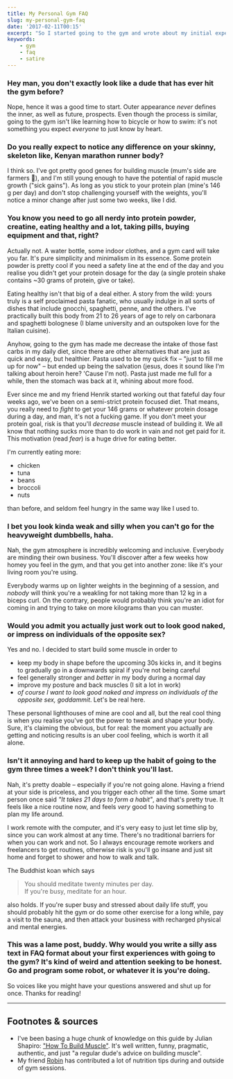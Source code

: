 ```yaml
---
title: My Personal Gym FAQ
slug: my-personal-gym-faq
date: '2017-02-11T00:15'
excerpt: "So I started going to the gym and wrote about my initial experiences in FAQ form, since it's easier writing dialogue as opposed to ranting by myself."
keywords:
    - gym
    - faq
    - satire
---
```


### Hey man, you don't exactly look like a dude that has ever hit the gym before?

Nope, hence it was a good time to start. Outer appearance *never* defines the inner, as well as future, prospects. Even though the process is similar, going to the gym isn't like learning how to bicycle or how to swim: it's not something you expect *everyone* to just know by heart.

### Do you really expect to notice any difference on your skinny, skeleton like, Kenyan marathon runner body?

I think so. I've got pretty good genes for building muscle (mum's side are farmers 💪), and I'm still young enough to have the potential of rapid muscle growth ("sick gains"). As long as you stick to your protein plan (mine's 146 g per day) and don't stop challenging yourself with the weights, you'll notice a minor change after just some two weeks, like I did.

### You know you need to go all nerdy into protein powder, creatine,  eating healthy and a lot, taking pills, buying equipment and that, right?

Actually not. A water bottle, some indoor clothes, and a gym card will take you far. It's pure simplicity and minimalism in its essence. Some protein powder is pretty cool if you need a safety line at the end of the day and you realise you didn't get your protein dosage for the day (a single protein shake contains ~30 grams of protein, give or take).

Eating healthy isn't that big of a deal either. A story from the wild: yours truly is a self proclaimed pasta fanatic, who usually indulge in all sorts of dishes that include gnocchi, spaghetti, penne, and the others. I've practically built this body from 21 to 26 years of age to rely on carbonara and spaghetti bolognese (I blame university and an outspoken love for the Italian cuisine).

Anyhow, going to the gym has made me decrease the intake of those fast carbs in my daily diet, since there are other alternatives that are just as quick and easy, but healthier. Pasta used to be my quick fix – "just to fill me up for now" – but ended up being the salvation (jesus, does it sound like I'm talking about heroin here? 'Cause I'm not). Pasta just made me full for a while, then the stomach was back at it, whining about more food.

Ever since me and my friend Henrik started working out that fateful day four weeks ago, we've been on a semi-strict protein focused diet. That means, you really need to *fight* to get your 146 grams or whatever protein dosage during a day, and man, it's not a fucking game. If you don't meet your protein goal, risk is that you'll *decrease* muscle instead of building it. We all know that nothing sucks more than to do work in vain and not get paid for it. This motivation (read *fear*) is a huge drive for eating better.

I'm currently eating more:

- chicken
- tuna
- beans
- broccoli
- nuts

than before, and seldom feel hungry in the same way like I used to.

### I bet you look kinda weak and silly when you can't go for the heavyweight dumbbells, haha.

Nah, the gym atmosphere is incredibly welcoming and inclusive. Everybody are minding their own business. You'll discover after a few weeks how homey you feel in the gym, and that you get into another zone: like it's your living room you're using.

Everybody warms up on lighter weights in the beginning of a session, and *nobody* will think you're a weakling for not taking more than 12 kg in a biceps curl. On the contrary, people would probably think you're an idiot for coming in and trying to take on more kilograms than you can muster.

### Would you admit you actually just work out to look good naked, or impress on individuals of the opposite sex?

Yes and no. I decided to start build some muscle in order to

- keep my body in shape before the upcoming 30s kicks in, and it begins to gradually go in a downwards spiral if you're not being careful
- feel generally stronger and *better* in my body during a normal day
- improve my posture and back muscles (I sit a lot in work)
- *of course I want to look good naked and impress on individuals of the opposite sex, goddammit*. Let's be real here.

These personal lighthouses of mine are cool and all, but the real cool thing is when you realise you've got the power to tweak and shape your body. Sure, it's claiming the obvious, but for real: the moment you actually are getting and noticing results is an uber cool feeling, which is worth it all alone.

### Isn't it annoying and hard to keep up the habit of going to the gym three times a week? I don't think you'll last.

Nah, it's pretty doable – especially if you're not going alone. Having a friend at your side is priceless, and you trigger each other all the time. Some smart person once said *"It takes 21 days to form a habit"*, and that's pretty true. It feels like a nice routine now, and feels *very* good to having something to plan my life around.

I work remote with the computer, and it's very easy to just let time slip by, since you can work almost at any time. There's no traditional barriers for when you can work and not. So I always encourage remote workers and freelancers to get routines, otherwise risk is you'll go insane and just sit home and forget to shower and how to walk and talk.

The Buddhist koan which says

> You should meditate twenty minutes per day.  
> If you're busy, meditate for an hour.

also holds. If you're super busy and stressed about daily life stuff, you should probably hit the gym or do some other exercise for a long while, pay a visit to the sauna, and then attack your business with recharged physical and mental energies.

### This was a lame post, buddy. Why would you write a silly ass text in FAQ format about your first experiences with going to the gym? It's kind of weird and attention seeking to be honest. Go and program some robot, or whatever it is you're doing.

So voices like you might have your questions answered and shut up for once. Thanks for reading!

***

## Footnotes & sources

- I've been basing a huge chunk of knowledge on this guide by Julian Shapiro: ["How To Build Muscle"](https://www.julian.com/learn/muscle/intro). It's well written, funny, pragmatic, authentic, and just "a regular dude's advice on building muscle".
- My friend [Robin](http://robinandersson.se/) has contributed a lot of nutrition tips during and outside of gym sessions.
